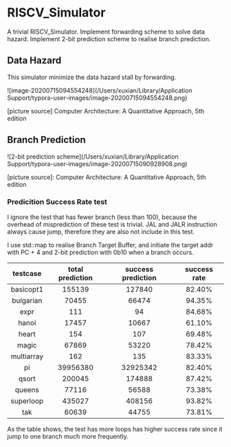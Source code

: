 # RISCV_Simulator
A trivial RISCV_Simulator. Implement forwarding scheme to solve data hazard. Implement 2-bit prediction scheme to realise branch prediction.

## Data Hazard

This simulator minimize the data hazard stall by forwarding.

![image-20200715094554248](/Users/xuxian/Library/Application Support/typora-user-images/image-20200715094554248.png)

[picture source] Computer Architecture: A Quantitative Approach, 5th edition

## Branch Prediction

![2-bit prediction scheme](/Users/xuxian/Library/Application Support/typora-user-images/image-20200715090928908.png)

[picture source]: Computer Architecture: A Quantitative Approach, 5th edition

### Predicition Success Rate test

I ignore the test that has fewer branch (less than 100), because the overhead of misprediction of these test is trivial. JAL and JALR instruction always cause jump, therefore they are also not include in this test.

I use std::map to realise Branch Target Buffer, and initiate the target addr with PC + 4 and 2-bit prediction with 0b10 when a branch occurs.

|  testcase  | total prediction | success prediction | success rate |
| :--------: | :--------------: | :----------------: | :----------: |
| basicopt1  |      155139      |       127840       |    82.40%    |
| bulgarian  |      70455       |       66474        |    94.35%    |
|    expr    |       111        |         94         |    84.68%    |
|   hanoi    |      17457       |       10667        |    61.10%    |
|   heart    |       154        |        107         |    69.48%    |
|   magic    |      67869       |       53220        |    78.42%    |
| multiarray |       162        |        135         |    83.33%    |
|     pi     |     39956380     |      32925342      |    82.40%    |
|   qsort    |      200045      |       174888       |    87.42%    |
|queens|  77116       | 56588 | 73.38% |
|superloop|435027|408156|93.82%|
|tak|60639|44755|73.81%|

As the table shows, the test has more loops has higher success rate since it jump to one branch much more frequently.





